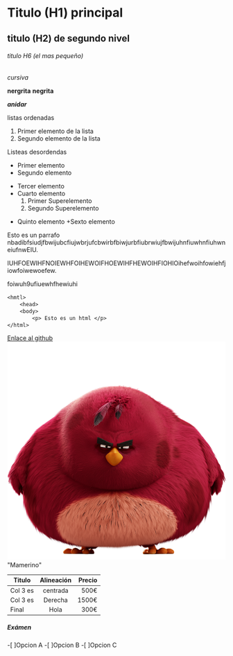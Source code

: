 # Titulo (H1) principal

## titulo (H2) de segundo nivel

###### titulo H6 (el mas pequeño)

_cursiva_

**nergrita** __negrita__

**_anidar_**

listas ordenadas
1. Primer elemento de la lista
2. Segundo elemento de la lista

Listeas desordendas

* Primer elemento
* Segundo elemento
- Tercer elemento
- Cuarto elemento
    1. Primer Superelemento
    2. Segundo Superelemento
+ Quinto elemento
+Sexto elemento

Esto es un parrafo nbadibfsiudjfbwijubcfiujwbrjufcbwirbfbiwjurbfiubrwiujfbwijuhnfiuwhnfiuhwneiufnwEIU.

IUHFOEWIHFNOIEWHFOIHEWOIFHOEWIHFHEWOIHFIOHIOihefwoihfowiehfjiowfoiwewoefew.

foiwuh9ufiuewhfhewiuhi

```
<hmtl>
    <head>
    <body>
        <p> Esto es un html </p>
</html>
```

[Enlace al github](https://github.com/Pavlotesto/MiprimerHTML "Enlace al github")
![Imagen de mamerino](https://github.com/Pavlotesto/MiprimerHTML/blob/main/mamerino.png)
"Mamerino"

|Titulo |Alineación |Precio |
----------|:----------:|----------:|
|Col 3 es|centrada|500€|
|Col 3 es|Derecha|1500€|
|Final|Hola|300€|


##### Exámen
-[ ]Opcion A
-[ ]Opcion B
-[ ]Opcion C